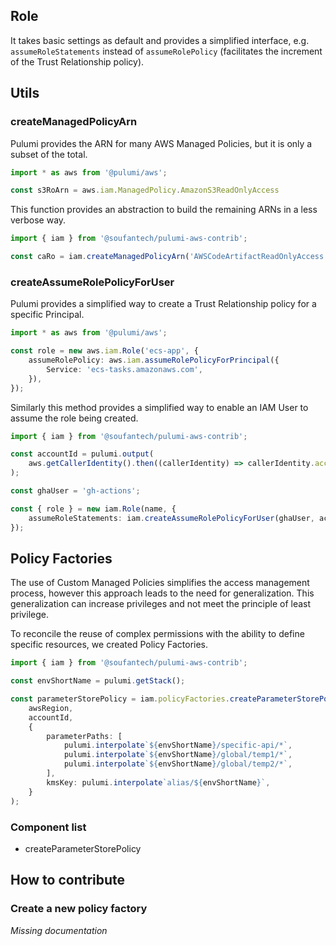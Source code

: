 Role
----

It takes basic settings as default and provides a simplified interface, e.g. `assumeRoleStatements` instead of `assumeRolePolicy` (facilitates the increment of the Trust Relationship policy).

Utils
-----

### createManagedPolicyArn

Pulumi provides the ARN for many AWS Managed Policies, but it is only a subset of the total.

```typescript
import * as aws from '@pulumi/aws';

const s3RoArn = aws.iam.ManagedPolicy.AmazonS3ReadOnlyAccess
```

This function provides an abstraction to build the remaining ARNs in a less verbose way.

```typescript
import { iam } from '@soufantech/pulumi-aws-contrib';

const caRo = iam.createManagedPolicyArn('AWSCodeArtifactReadOnlyAccess')
```

### createAssumeRolePolicyForUser

Pulumi provides a simplified way to create a Trust Relationship policy for a specific Principal.

```typescript
import * as aws from '@pulumi/aws';

const role = new aws.iam.Role('ecs-app', {
    assumeRolePolicy: aws.iam.assumeRolePolicyForPrincipal({
        Service: 'ecs-tasks.amazonaws.com',
    }),
});
```

Similarly this method provides a simplified way to enable an IAM User to assume the role being created.

```typescript
import { iam } from '@soufantech/pulumi-aws-contrib';

const accountId = pulumi.output(
    aws.getCallerIdentity().then((callerIdentity) => callerIdentity.accountId)
);

const ghaUser = 'gh-actions';

const { role } = new iam.Role(name, {
    assumeRoleStatements: iam.createAssumeRolePolicyForUser(ghaUser, accountId),
});
```

Policy Factories
----------------

The use of Custom Managed Policies simplifies the access management process, however this approach leads to the need for generalization. This generalization can increase privileges and not meet the principle of least privilege.

To reconcile the reuse of complex permissions with the ability to define specific resources, we created Policy Factories.

```typescript
import { iam } from '@soufantech/pulumi-aws-contrib';

const envShortName = pulumi.getStack();

const parameterStorePolicy = iam.policyFactories.createParameterStorePolicy(
    awsRegion,
    accountId,
    {
        parameterPaths: [
            pulumi.interpolate`${envShortName}/specific-api/*`,
            pulumi.interpolate`${envShortName}/global/temp1/*`,
            pulumi.interpolate`${envShortName}/global/temp2/*`,
        ],
        kmsKey: pulumi.interpolate`alias/${envShortName}`,
    }
);
```

### Component list

- createParameterStorePolicy

How to contribute
-----------------

### Create a new policy factory

_Missing documentation_

